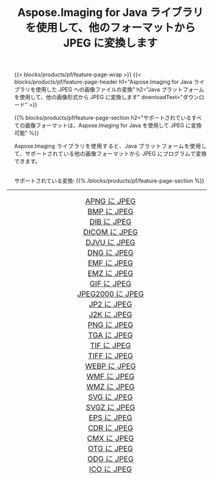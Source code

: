 ﻿---
title: Aspose.Imaging for Java ライブラリを使用して、他のフォーマットから JPEG に変換します 
weight: 3920
url: /ja/java/conversion/to/jpeg/ 
lang: ja
langdirlevel: 2
locales: zh-hans,ja,it,ru,de,es,fr,nl,id,lt,pl,pt,vi,tr,ko,zh-hant,ar,hi,th,sv,cs,uk,he
description: Aspose.Imaging を使用すると、Java を使用して他のフォーマットから JPEG に変換できます。
---

{{< blocks/products/pf/feature-page-wrap >}}
{{< blocks/products/pf/feature-page-header h1="Aspose.Imaging for Java ライブラリを使用した JPEG への画像ファイルの変換" h2="Java プラットフォームを使用して、他の画像形式から JPEG に変換します" downloadText="ダウンロード" >}}


{{% blocks/products/pf/feature-page-section  h2="サポートされているすべての画像フォーマットは、Aspose.Imaging for Java を使用して JPEG に変換可能" %}}
<p align=justify>Aspose.Imaging ライブラリを使用すると、Java プラットフォームを使用して、サポートされている他の画像フォーマットから JPEG にプログラムで変換できます。</p>
<br/>
サポートされている変換:
{{% /blocks/products/pf/feature-page-section %}}
<div class="container-fluid productfamilypage bg-gray">
    <div class="convertypes bg-gray agp-content section">
        <div class="container">
		<hr style="margin-left:-20px;"/>
		<div class="row other-converters" style="gap: 10px;font-size: 19px;text-align:center;">
		    <div class='col-md-2 other-converter remove-lp remove-rp'><a href="/imaging/ja/java/conversion/apng-to-jpeg/" style="padding:15px;">APNG に JPEG</a></div>
<div class='col-md-2 other-converter remove-lp remove-rp'><a href="/imaging/ja/java/conversion/bmp-to-jpeg/" style="padding:15px;">BMP に JPEG</a></div>
<div class='col-md-2 other-converter remove-lp remove-rp'><a href="/imaging/ja/java/conversion/dib-to-jpeg/" style="padding:15px;">DIB に JPEG</a></div>
<div class='col-md-2 other-converter remove-lp remove-rp'><a href="/imaging/ja/java/conversion/dicom-to-jpeg/" style="padding:15px;">DICOM に JPEG</a></div>
<div class='col-md-2 other-converter remove-lp remove-rp'><a href="/imaging/ja/java/conversion/djvu-to-jpeg/" style="padding:15px;">DJVU に JPEG</a></div>
<div class='col-md-2 other-converter remove-lp remove-rp'><a href="/imaging/ja/java/conversion/dng-to-jpeg/" style="padding:15px;">DNG に JPEG</a></div>
<div class='col-md-2 other-converter remove-lp remove-rp'><a href="/imaging/ja/java/conversion/emf-to-jpeg/" style="padding:15px;">EMF に JPEG</a></div>
<div class='col-md-2 other-converter remove-lp remove-rp'><a href="/imaging/ja/java/conversion/emz-to-jpeg/" style="padding:15px;">EMZ に JPEG</a></div>
<div class='col-md-2 other-converter remove-lp remove-rp'><a href="/imaging/ja/java/conversion/gif-to-jpeg/" style="padding:15px;">GIF に JPEG</a></div>
<div class='col-md-2 other-converter remove-lp remove-rp'><a href="/imaging/ja/java/conversion/jpeg2000-to-jpeg/" style="padding:15px;">JPEG2000 に JPEG</a></div>
<div class='col-md-2 other-converter remove-lp remove-rp'><a href="/imaging/ja/java/conversion/jp2-to-jpeg/" style="padding:15px;">JP2 に JPEG</a></div>
<div class='col-md-2 other-converter remove-lp remove-rp'><a href="/imaging/ja/java/conversion/j2k-to-jpeg/" style="padding:15px;">J2K に JPEG</a></div>
<div class='col-md-2 other-converter remove-lp remove-rp'><a href="/imaging/ja/java/conversion/png-to-jpeg/" style="padding:15px;">PNG に JPEG</a></div>
<div class='col-md-2 other-converter remove-lp remove-rp'><a href="/imaging/ja/java/conversion/tga-to-jpeg/" style="padding:15px;">TGA に JPEG</a></div>
<div class='col-md-2 other-converter remove-lp remove-rp'><a href="/imaging/ja/java/conversion/tif-to-jpeg/" style="padding:15px;">TIF に JPEG</a></div>
<div class='col-md-2 other-converter remove-lp remove-rp'><a href="/imaging/ja/java/conversion/tiff-to-jpeg/" style="padding:15px;">TIFF に JPEG</a></div>
<div class='col-md-2 other-converter remove-lp remove-rp'><a href="/imaging/ja/java/conversion/webp-to-jpeg/" style="padding:15px;">WEBP に JPEG</a></div>
<div class='col-md-2 other-converter remove-lp remove-rp'><a href="/imaging/ja/java/conversion/wmf-to-jpeg/" style="padding:15px;">WMF に JPEG</a></div>
<div class='col-md-2 other-converter remove-lp remove-rp'><a href="/imaging/ja/java/conversion/wmz-to-jpeg/" style="padding:15px;">WMZ に JPEG</a></div>
<div class='col-md-2 other-converter remove-lp remove-rp'><a href="/imaging/ja/java/conversion/svg-to-jpeg/" style="padding:15px;">SVG に JPEG</a></div>
<div class='col-md-2 other-converter remove-lp remove-rp'><a href="/imaging/ja/java/conversion/svgz-to-jpeg/" style="padding:15px;">SVGZ に JPEG</a></div>
<div class='col-md-2 other-converter remove-lp remove-rp'><a href="/imaging/ja/java/conversion/eps-to-jpeg/" style="padding:15px;">EPS に JPEG</a></div>
<div class='col-md-2 other-converter remove-lp remove-rp'><a href="/imaging/ja/java/conversion/cdr-to-jpeg/" style="padding:15px;">CDR に JPEG</a></div>
<div class='col-md-2 other-converter remove-lp remove-rp'><a href="/imaging/ja/java/conversion/cmx-to-jpeg/" style="padding:15px;">CMX に JPEG</a></div>
<div class='col-md-2 other-converter remove-lp remove-rp'><a href="/imaging/ja/java/conversion/otg-to-jpeg/" style="padding:15px;">OTG に JPEG</a></div>
<div class='col-md-2 other-converter remove-lp remove-rp'><a href="/imaging/ja/java/conversion/odg-to-jpeg/" style="padding:15px;">ODG に JPEG</a></div>
<div class='col-md-2 other-converter remove-lp remove-rp'><a href="/imaging/ja/java/conversion/ico-to-jpeg/" style="padding:15px;">ICO に JPEG</a></div>
                </div>
        </div>
    </div>
</div>
<br/>

